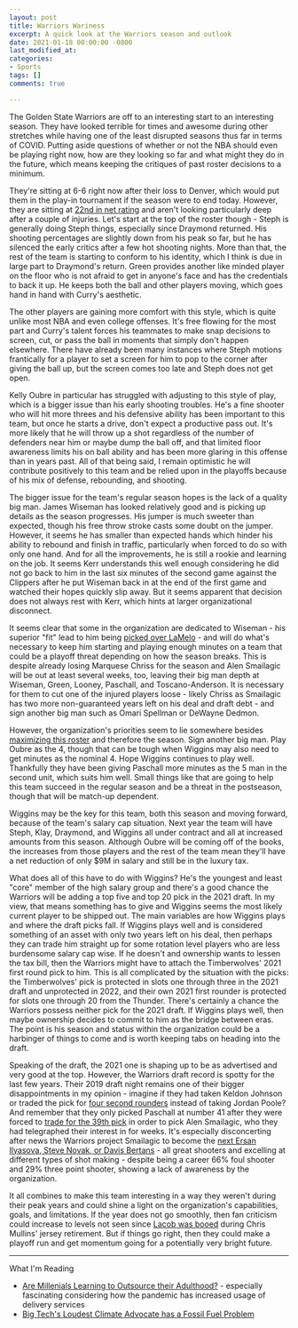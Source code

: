 ```yaml
---
layout: post
title: Warriors Wariness
excerpt: A quick look at the Warriors season and outlook
date: 2021-01-18 00:00:00 -0800
last_modified_at: 
categories:
- Sports
tags: []
comments: true

---
```

The Golden State Warriors are off to an interesting start to an interesting season. They have looked terrible for times and awesome during other stretches while having one of the least disrupted seasons thus far in terms of COVID. Putting aside questions of whether or not the NBA should even be playing right now, how are they looking so far and what might they do in the future, which means keeping the critiques of past roster decisions to a minimum.

They're sitting at 6-6 right now after their loss to Denver, which would put them in the play-in tournament if the season were to end today. However, they are sitting at [22nd in net rating](https://www.nba.com/stats/teams/advanced/?sort=NET_RATING&dir=-1) and aren't looking particularly deep after a couple of injuries. Let's start at the top of the roster though - Steph is generally doing Steph things, especially since Draymond returned. His shooting percentages are slightly down from his peak so far, but he has silenced the early critics after a few hot shooting nights. More than that, the rest of the team is starting to conform to his identity, which I think is due in large part to Draymond's return. Green provides another like minded player on the floor who is not afraid to get in anyone's face and has the credentials to back it up. He keeps both the ball and other players moving, which goes hand in hand with Curry's aesthetic.

The other players are gaining more comfort with this style, which is quite unlike most NBA and even college offenses. It's free flowing for the most part and Curry's talent forces his teammates to make snap decisions to screen, cut, or pass the ball in moments that simply don't happen elsewhere. There have already been many instances where Steph motions frantically for a player to set a screen for him to pop to the corner after giving the ball up, but the screen comes too late and Steph does not get open.

Kelly Oubre in particular has struggled with adjusting to this style of play, which is a bigger issue than his early shooting troubles. He's a fine shooter who will hit more threes and his defensive ability has been important to this team, but once he starts a drive, don't expect a productive pass out. It's more likely that he will throw up a shot regardless of the number of defenders near him or maybe dump the ball off, and that limited floor awareness limits his on ball ability and has been more glaring in this offense than in years past. All of that being said, I remain optimistic he will contribute positively to this team and be relied upon in the playoffs because of his mix of defense, rebounding, and shooting.

The bigger issue for the team's regular season hopes is the lack of a quality big man. James Wiseman has looked relatively good and is picking up details as the season progresses. His jumper is much sweeter than expected, though his free throw stroke casts some doubt on the jumper. However, it seems he has smaller than expected hands which hinder his ability to rebound and finish in traffic, particularly when forced to do so with only one hand. And for all the improvements, he is still a rookie and learning on the job. It seems Kerr understands this well enough considering he did not go back to him in the last six minutes of the second game against the Clippers after he put Wiseman back in at the end of the first game and watched their hopes quickly slip away. But it seems apparent that decision does not always rest with Kerr, which hints at larger organizational disconnect.

It seems clear that some in the organization are dedicated to Wiseman - his superior "fit" lead to him being [picked over LaMelo](https://basketball.realgm.com/wiretap/261189/Warriors-Viewed-LaMelo-Ball-As-More-Talented-James-Wiseman-As-Better-Fit) - and will do what's necessary to keep him starting and playing enough minutes on a team that could be a playoff threat depending on how the season breaks. This is despite already losing Marquese Chriss for the season and Alen Smailagic will be out at least several weeks, too, leaving their big man depth at Wiseman, Green, Looney, Paschall, and Toscano-Anderson. It is necessary for them to cut one of the injured players loose - likely Chriss as Smailagic has two more non-guaranteed years left on his deal and draft debt - and sign another big man such as Omari Spellman or DeWayne Dedmon.

However, the organization's priorities seem to lie somewhere besides [maximizing this roster](https://twitter.com/samesfandiari/status/1350486336856154115) and therefore the season. Sign another big man. Play Oubre as the 4, though that can be tough when Wiggins may also need to get minutes as the nominal 4. Hope Wiggins continues to play well. Thankfully they have been giving Paschall more minutes as the 5 man in the second unit, which suits him well. Small things like that are going to help this team succeed in the regular season and be a threat in the postseason, though that will be match-up dependent.

Wiggins may be the key for this team, both this season and moving forward, because of the team's salary cap situation. Next year the team will have Steph, Klay, Draymond, and Wiggins all under contract and all at increased amounts from this season. Although Oubre will be coming off of the books, the increases from those players and the rest of the team mean they'll have a net reduction of only $9M in salary and still be in the luxury tax. 

What does all of this have to do with Wiggins? He's the youngest and least "core" member of the high salary group and there's a good chance the Warriors will be adding a top five and top 20 pick in the 2021 draft. In my view, that means something has to give and Wiggins seems the most likely current player to be shipped out. The main variables are how Wiggins plays and where the draft picks fall. If Wiggins plays well and is considered something of an asset with only two years left on his deal, then perhaps they can trade him straight up for some rotation level players who are less burdensome salary cap wise. If he doesn't and ownership wants to lessen the tax bill, then the Warriors might have to attach the Timberwolves' 2021 first round pick to him. This is all complicated by the situation with the picks: the Timberwolves' pick is protected in slots one through three in the 2021 draft and unprotected in 2022, and their own 2021 first rounder is protected for slots one through 20 from the Thunder. There's certainly a chance the Warriors possess neither pick for the 2021 draft. If Wiggins plays well, then maybe ownership decides to commit to him as the bridge between eras. The point is his season and status within the organization could be a harbinger of things to come and is worth keeping tabs on heading into the draft.

Speaking of the draft, the 2021 one is shaping up to be as advertised and very good at the top. However, the Warriors draft record is spotty for the last few years. Their 2019 draft night remains one of their bigger disappointments in my opinion - imagine if they had taken Keldon Johnson or traded the pick for [four second rounders](https://www.hoopsrumors.com/2019/06/cavs-to-acquire-no-30-draft-kevin-porter-jr.html) instead of taking Jordan Poole? And remember that they only picked Paschall at number 41 after they were forced to [trade for the 39th pick](https://www.hoopsrumors.com/2019/06/warriors-acquire-no-39-pick-select-smailagic.html) in order to pick Alen Smailagic, who they had telegraphed their interest in for weeks. It's especially disconcerting after news the Warriors project Smailagic to become the [next Ersan Ilyasova, Steve Novak, or Davis Bertans](https://www.sfchronicle.com/warriors/article/Inside-Warriors-plan-to-make-Alen-Smailagic-15793220.php) - all great shooters and excelling at different types of shot making - despite being a career 66% foul shooter and 29% three point shooter, showing a lack of awareness by the organization.

It all combines to make this team interesting in a way they weren't during their peak years and could shine a light on the organization's capabilities, goals, and limitations. If the year does not go smoothly, then fan criticism could increase to levels not seen since [Lacob was booed](https://www.youtube.com/watch?v=mbij4VY6UiE) during Chris Mullins' jersey retirement. But if things go right, then they could make a playoff run and get momentum going for a potentially very bright future.

***

What I'm Reading

* [Are Millenials Learning to Outsource their Adulthood?](https://www.thecut.com/2019/04/are-millennials-learning-to-outsource-their-adulthood.html) - especially fascinating considering how the pandemic has increased usage of delivery services
* [Big Tech's Loudest Climate Advocate has a Fossil Fuel Problem](https://heated.world/p/big-techs-loudest-climate-advocate)